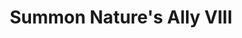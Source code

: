 ---
title: "Summon Nature's Ally VIII"

spell:
  schools:
    - name:        "Conjuration"
      subschools:  ["Summoning"]
      descriptors: []
  classes:
    - name:  "Druid"
      abbr:  "Drd"
      level: 8
  domains:
    - name:  "Animal"
      abbr:  "Animal"
      level: 8
  effect:             "One or more creatures, no two of which can be more than 30 ft. apart"
  description:        |
    This spell functions like summon nature's ally I, except that you can summon one 8th-level creature, 1d3 7th-level creatures of the same kind, or 1d4+1 lower-level creatures of the same kind.

    When you use a summoning spell to summon an air, chaotic, earth, evil, fire, good, lawful, or water creature, it is a spell of that type.

    |---
    | Summoned Creature
    |-
    | Dire shark<sup>1</sup>
    | Roc
    | Salamander, noble [NE]
    | Tojanida, elder
    |===
    | <sup>1</sup> May be summoned only into an aquatic or watery environment.
    {: .table .table-bordered .table-hover }
---